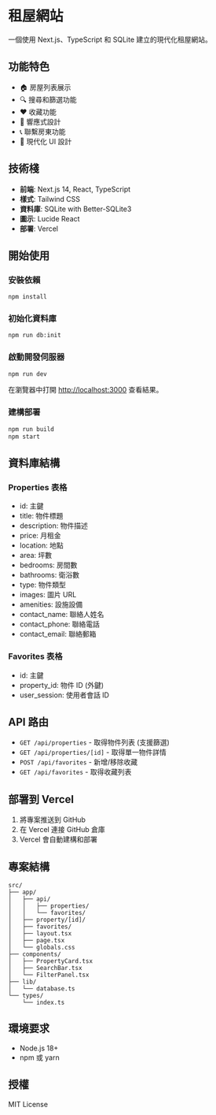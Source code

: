 # 租屋網站

一個使用 Next.js、TypeScript 和 SQLite 建立的現代化租屋網站。

## 功能特色

- 🏠 房屋列表展示
- 🔍 搜尋和篩選功能
- ❤️ 收藏功能
- 📱 響應式設計
- 📞 聯繫房東功能
- 🎨 現代化 UI 設計

## 技術棧

- **前端**: Next.js 14, React, TypeScript
- **樣式**: Tailwind CSS
- **資料庫**: SQLite with Better-SQLite3
- **圖示**: Lucide React
- **部署**: Vercel

## 開始使用

### 安裝依賴

```bash
npm install
```

### 初始化資料庫

```bash
npm run db:init
```

### 啟動開發伺服器

```bash
npm run dev
```

在瀏覽器中打開 [http://localhost:3000](http://localhost:3000) 查看結果。

### 建構部署

```bash
npm run build
npm start
```

## 資料庫結構

### Properties 表格
- id: 主鍵
- title: 物件標題
- description: 物件描述
- price: 月租金
- location: 地點
- area: 坪數
- bedrooms: 房間數
- bathrooms: 衛浴數
- type: 物件類型
- images: 圖片 URL
- amenities: 設施設備
- contact_name: 聯絡人姓名
- contact_phone: 聯絡電話
- contact_email: 聯絡郵箱

### Favorites 表格
- id: 主鍵
- property_id: 物件 ID (外鍵)
- user_session: 使用者會話 ID

## API 路由

- `GET /api/properties` - 取得物件列表 (支援篩選)
- `GET /api/properties/[id]` - 取得單一物件詳情
- `POST /api/favorites` - 新增/移除收藏
- `GET /api/favorites` - 取得收藏列表

## 部署到 Vercel

1. 將專案推送到 GitHub
2. 在 Vercel 連接 GitHub 倉庫
3. Vercel 會自動建構和部署

## 專案結構

```
src/
├── app/
│   ├── api/
│   │   ├── properties/
│   │   └── favorites/
│   ├── property/[id]/
│   ├── favorites/
│   ├── layout.tsx
│   ├── page.tsx
│   └── globals.css
├── components/
│   ├── PropertyCard.tsx
│   ├── SearchBar.tsx
│   └── FilterPanel.tsx
├── lib/
│   └── database.ts
└── types/
    └── index.ts
```

## 環境要求

- Node.js 18+
- npm 或 yarn

## 授權

MIT License

